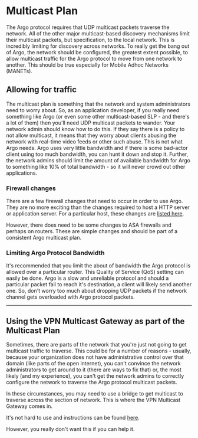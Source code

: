 # Multicast Plan

The Argo protocol requires that UDP multicast packets traverse the network.  All of the other major multicast-based discovery mechanisms limit their multicast packets, but specification, to the local network.  This is incredibly limiting for discovery across networks.  To really get the bang out of Argo, the network should be configured, the greatest extent possible, to allow multicast traffic for the Argo protocol to move from one network to another.  This should be true especially for Mobile Adhoc Networks (MANETs).

## Allowing for traffic

The multicast plan is something that the network and system administrators need to worry about.  So, as an application developer, if you really need something like Argo (or even some other multicast-based SLP - and there's a lot of them) then you'll need UDP multicast packets to wander.  Your network admin should know how to do this.  If they say there is a policy to not allow multicast, it means that they worry about clients abusing the network with real-time video feeds or other such abuse.  This is not what Argo needs.  Argo uses very little bandwidth and if there is some bad-actor client using too much bandwidth, you can hunt it down and stop it.  Further, the network admins should limit the amount of available bandwidth for Argo to something like 10% of total bandwidth - so it will never crowd out other applications.

### Firewall changes

There are a few firewall changes that need to occur in order to use Argo.  They are no more exciting than the changes required to host a HTTP server or application server.  For a particular host, these changes are [listed here](https://github.com/di2e/Argo/wiki/Argo-Firewall-Changes).

However, there does need to be some changes to ASA firewalls and perhaps on routers.  These are simple changes and should be part of a consistent Argo multicast plan.

### Limiting Argo Protocol Bandwidth

It's recommended that you limit the about of bandwidth the Argo protocol is allowed over a particular router.  This Quality of Service (QoS) setting can easily be done.  Argo is a slow and unreliable protocol and should a particular packet fail to reach it's destination, a client will likely send another one.  So, don't worry too much about dropping UDP packets if the network channel gets overloaded with Argo protocol packets.


***

## Using the VPN Multicast Gateway as part of the Multicast Plan

Sometimes, there are parts of the network that you're just not going to get multicast traffic to traverse.  This could be for a number of reasons - usually, because your organization does not have administrative control over that domain (like parts of the open internet), you can't convince the network administrators to get around to it (there are ways to fix that) or, the most likely (and my experience), you can't get the network admins to correctly configure the network to traverse the Argo protocol multicast packets.

In these circumstances, you may need to use a bridge to get multicast to traverse across the section of network.  This is where the VPN Multicast Gateway comes in.

It's not hard to use and instructions can be found [here](https://github.com/di2e/Argo/wiki/VPN-Multicast-Gateway).

However, you really don't want this if you can help it.